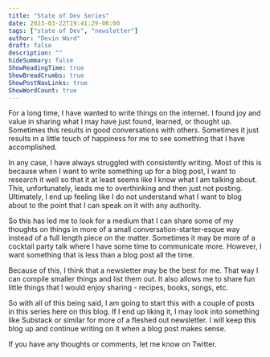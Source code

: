 ```yaml
---
title: "State of Dev Series"
date: 2023-03-22T19:41:29-06:00
tags: ["state of Dev", "newsletter"]
author: "Devin Ward"
draft: false
description: ""
hideSummary: false
ShowReadingTime: true
ShowBreadCrumbs: true
ShowPostNavLinks: true
ShowWordCount: true
---
```


For a long time, I have wanted to write things on the internet. I found joy and value in sharing what I may have just
found, learned, or thought up. Sometimes this results in good conversations with others. Sometimes it just results in
a little touch of happiness for me to see something that I have accomplished. 

In any case, I have always struggled with consistently writing. Most of this is because when I want to write something
up for a blog post, I want to research it well so that it at least seems like I know what I am talking about. This,
unfortunately, leads me to overthinking and then just not posting. Ultimately, I end up feeling like I do not understand
what I want to blog about to the point that I can speak on it with any authority. 

So this has led me to look for a medium that I can share some of my thoughts on things in more of a small conversation-starter-esque
way instead of a full length piece on the matter. Sometimes it may be more of a cocktail party talk where I have some 
time to communicate more. However, I want something that is less than a blog post all the time.

Because of this, I think that a newsletter may be the best for me. That way I can compile smaller things and list them out.
It also allows me to share fun little things that I would enjoy sharing - recipes, books, songs, etc.

So with all of this being said, I am going to start this with a couple of posts in this series here on this blog. If I end
up liking it, I may look into something like Substack or similar for more of a fleshed out newsletter. I will keep this blog
up and continue writing on it when a blog post makes sense.

If you have any thoughts or comments, let me know on Twitter. 